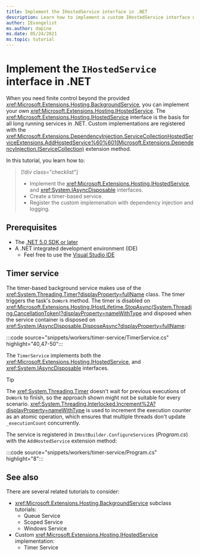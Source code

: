```yaml
---
title: Implement the IHostedService interface in .NET
description: Learn how to implement a custom IHostedService interface with .NET.
author: IEvangelist
ms.author: dapine
ms.date: 05/24/2021
ms.topic: tutorial
---
```


# Implement the `IHostedService` interface in .NET

When you need finite control beyond the provided <xref:Microsoft.Extensions.Hosting.BackgroundService>, you can implement your own <xref:Microsoft.Extensions.Hosting.IHostedService>. The <xref:Microsoft.Extensions.Hosting.IHostedService> interface is the basis for all long running services in .NET. Custom implementations are registered with the <xref:Microsoft.Extensions.DependencyInjection.ServiceCollectionHostedServiceExtensions.AddHostedService%60%601(Microsoft.Extensions.DependencyInjection.IServiceCollection)> extension method.

In this tutorial, you learn how to:

> [!div class="checklist"]
>
> - Implement the <xref:Microsoft.Extensions.Hosting.IHostedService>, and <xref:System.IAsyncDisposable> interfaces.
> - Create a timer-based service.
> - Register the custom implemenation with dependency injection and logging.

## Prerequisites

- The [.NET 5.0 SDK or later](https://dotnet.microsoft.com/download/dotnet)
- A .NET integrated development environment (IDE)
  - Feel free to use the [Visual Studio IDE](https://visualstudio.microsoft.com)

## Timer service

The timer-based background service makes use of the <xref:System.Threading.Timer?displayProperty=fullName> class. The timer triggers the task's `DoWork` method. The timer is disabled on <xref:Microsoft.Extensions.Hosting.IHostLifetime.StopAsync(System.Threading.CancellationToken)?displayProperty=nameWithType> and disposed when the service container is disposed on <xref:System.IAsyncDisposable.DisposeAsync?displayProperty=fullName>:

:::code source="snippets/workers/timer-service/TimerService.cs" highlight="40,47-50":::

The `TimerService` implements both the <xref:Microsoft.Extensions.Hosting.IHostedService>, and <xref:System.IAsyncDisposable> interfaces.

> [!TIP]
> The <xref:System.Threading.Timer> doesn't wait for previous executions of `DoWork` to finish, so the approach shown might not be suitable for every scenario. <xref:System.Threading.Interlocked.Increment%2A?displayProperty=nameWithType> is used to increment the execution counter as an atomic operation, which ensures that multiple threads don't update `_executionCount` concurrently.

The service is registered in `IHostBuilder.ConfigureServices` (*Program.cs*) with the `AddHostedService` extension method:

:::code source="snippets/workers/timer-service/Program.cs" highlight="8":::

## See also

There are several related tutorials to consider:

- <xref:Microsoft.Extensions.Hosting.BackgroundService> subclass tutorials:
  - Queue Service
  - Scoped Service
  - Windows Service
- Custom <xref:Microsoft.Extensions.Hosting.IHostedService> implementation:
  - Timer Service
